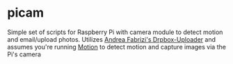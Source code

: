 picam
=====

Simple set of scripts for Raspberry Pi with camera module to detect motion and email/upload photos.
Utilizes [Andrea Fabrizi's Drpbox-Uploader](https://github.com/andreafabrizi/Dropbox-Uploader) and assumes you're running [Motion](http://www.lavrsen.dk/foswiki/bin/view/Motion/WebHome) to detect motion and capture images via the Pi's camera
